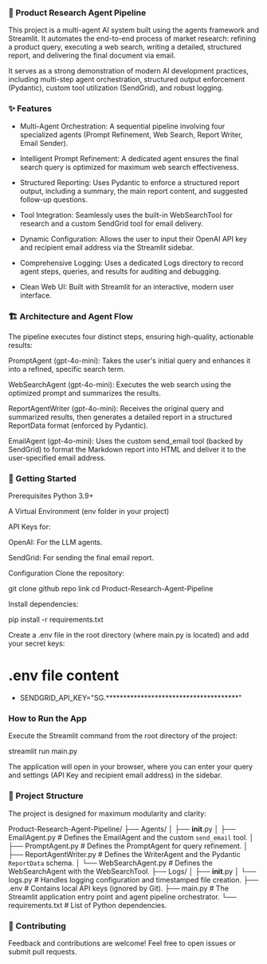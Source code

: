 ### 🤖 Product Research Agent Pipeline
This project is a multi-agent AI system built using the agents framework and Streamlit. It automates the end-to-end process of market research: refining a product query, executing a web search, writing a detailed, structured report, and delivering the final document via email.

It serves as a strong demonstration of modern AI development practices, including multi-step agent orchestration, structured output enforcement (Pydantic), custom tool utilization (SendGrid), and robust logging.

### ✨ Features
- Multi-Agent Orchestration: A sequential pipeline involving four specialized agents (Prompt Refinement, Web Search, Report Writer, Email Sender).

- Intelligent Prompt Refinement: A dedicated agent ensures the final search query is optimized for maximum web search effectiveness.

- Structured Reporting: Uses Pydantic to enforce a structured report output, including a summary, the main report content, and suggested follow-up questions.

- Tool Integration: Seamlessly uses the built-in WebSearchTool for research and a custom SendGrid tool for email delivery.

- Dynamic Configuration: Allows the user to input their OpenAI API key and recipient email address via the Streamlit sidebar.

- Comprehensive Logging: Uses a dedicated Logs directory to record agent steps, queries, and results for auditing and debugging.

- Clean Web UI: Built with Streamlit for an interactive, modern user interface.

### 🏗️ Architecture and Agent Flow
The pipeline executes four distinct steps, ensuring high-quality, actionable results:

PromptAgent (gpt-4o-mini): Takes the user's initial query and enhances it into a refined, specific search term.

WebSearchAgent (gpt-4o-mini): Executes the web search using the optimized prompt and summarizes the results.

ReportAgentWriter (gpt-4o-mini): Receives the original query and summarized results, then generates a detailed report in a structured ReportData format (enforced by Pydantic).

EmailAgent (gpt-4o-mini): Uses the custom send_email tool (backed by SendGrid) to format the Markdown report into HTML and deliver it to the user-specified email address.

### 🚀 Getting Started
Prerequisites
Python 3.9+

A Virtual Environment (env folder in your project)

API Keys for:

OpenAI: For the LLM agents.

SendGrid: For sending the final email report.

Configuration
Clone the repository:

git clone github repo link
cd Product-Research-Agent-Pipeline

Install dependencies:

pip install -r requirements.txt

Create a .env file in the root directory (where main.py is located) and add your secret keys:

# .env file content
- SENDGRID_API_KEY="SG.**************************************"

### How to Run the App
Execute the Streamlit command from the root directory of the project:

streamlit run main.py

The application will open in your browser, where you can enter your query and settings (API Key and recipient email address) in the sidebar.

### 📁 Project Structure
The project is designed for maximum modularity and clarity:

Product-Research-Agent-Pipeline/
├── Agents/
│   ├── __init__.py
│   ├── EmailAgent.py         # Defines the EmailAgent and the custom `send_email` tool.
│   ├── PromptAgent.py        # Defines the PromptAgent for query refinement.
│   ├── ReportAgentWriter.py  # Defines the WriterAgent and the Pydantic `ReportData` schema.
│   └── WebSearchAgent.py     # Defines the WebSearchAgent with the WebSearchTool.
├── Logs/
│   ├── __init__.py
│   └── logs.py               # Handles logging configuration and timestamped file creation.
├── .env                      # Contains local API keys (ignored by Git).
├── main.py                   # The Streamlit application entry point and agent pipeline orchestrator.
└── requirements.txt          # List of Python dependencies.

### 🤝 Contributing
Feedback and contributions are welcome! Feel free to open issues or submit pull requests.
